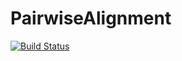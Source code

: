 # PairwiseAlignment

[![Build Status](https://travis-ci.org/bicycle1885/PairwiseAlignment.jl.svg?branch=master)](https://travis-ci.org/bicycle1885/PairwiseAlignment.jl)

